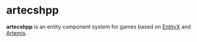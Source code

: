 # artecshpp

**artecshpp** is an entity component system for games based on [EntityX](https://github.com/alecthomas/entityx) and [Artemis](https://github.com/junkdog/artemis-odb).
